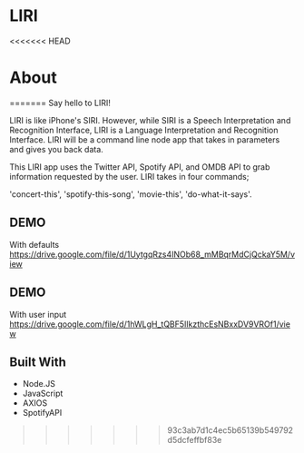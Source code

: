 # LIRI

<<<<<<< HEAD
# About


=======
Say hello to LIRI!

LIRI is like iPhone's SIRI. However, while SIRI is a Speech Interpretation and Recognition Interface, 
LIRI is a Language Interpretation and Recognition Interface. LIRI will be a command line node app that 
takes in parameters and gives you back data.

This LIRI app uses the Twitter API, Spotify API, and OMDB API to grab information requested by the user.
LIRI takes in four commands;

'concert-this',
'spotify-this-song',
'movie-this',
'do-what-it-says'.


## DEMO
With defaults https://drive.google.com/file/d/1UytgqRzs4INOb68_mMBqrMdCjQckaY5M/view

## DEMO 
With user input https://drive.google.com/file/d/1hWLgH_tQBF5IlkzthcEsNBxxDV9VROf1/view

## Built With
* Node.JS
* JavaScript
* AXIOS
* SpotifyAPI 
>>>>>>> 93c3ab7d1c4ec5b65139b549792d5dcfeffbf83e



